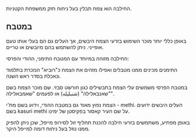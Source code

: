 החילבה הוא צמח תבלין בעל ניחוח חזק ממשפחת הקטניות.

## במטבח

באופן כללי יותר מוכר השימוש בזרעי הצמח היבשים, אך העלים גם הם בעלי אותו טעם אופייני. ניתן להשתמש בהם מיובשים או טריים.

החילבה מזוהה במיוחד עם המטבח התימני, ההודי והפרסי:

התימנים מכינים ממנו מטבלים ואפילו מזהים את הצמח כ"רוביא" הנזכרת בתלמוד ונאכלת בסדר ראש השנה.

במטבח הפרסי משמשים עלי הצמח בתבשילים כגון חורשט סבזי. שם מוכר הצמח בשם "שאנבאלילה" (شنبلیله) או לפעמים "שאמבאלילה".

הצמח נפוץ מאוד גם במטבח ההודי, וידוע בשם מת'י - methi. העלים היבשים ידועים בשם kasuri methi על שם העיר קאסור בפקיסטן של ימינו.

באופן מפתיע, משתמשים בזרעי חילבה להכנת תחליף זול לסירופ מייפל, שכן ניתן להפיק ממנו נוזל בעל ניחוח דומה למייפל היקר.